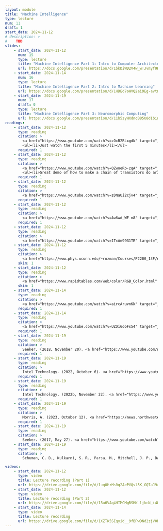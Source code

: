 ```yaml
---
layout: module
title: "Machine Intelligence"
type: lecture
num: 11
draft: 1
start_date: 2024-11-12
# description: >
#    TBD
slides: 
    - start_date: 2024-11-12
      num: 15
      type: lecture
      title: "Machine Intelligence Part 1: Intro to Computer Architecture"
      url: https://docs.google.com/presentation/d/1bkDiWD2V4w_wTJvmyf9HI8WaZ9Damdb5aVzz-zTrfJI/edit?usp=sharing
    - start_date: 2024-11-14
      num: 16
      type: lecture
      title: "Machine Intelligence Part 2: Intro to Machine Learning"
      url: https://docs.google.com/presentation/d/1HDEd7oHVQ2ai9Eg-avtmZLcsWqrNrGbxTFRPpoqyoYQ/edit?usp=sharing
    - start_date: 2024-11-19
      num: 17
      draft: 0
      type: lecture
      title: "Machine Intelligence Part 3: Neuromorphic Computing"
      url: https://docs.google.com/presentation/d/11b5zyHXdncB85U8dIbind7abPkn3UwxeqgL03sQdVQA/edit?usp=sharing
readings: 
    - start_date: 2024-11-12
      type: reading
      citation: >
        <a href="https://www.youtube.com/watch?v=zOxB2BLxgdk" target="_blank">How a Computer Works | Visual Learners</a> (11:39)
        <ul><li>Just watch the first 5 minutes</li></ul>
      required: 1  
    - start_date: 2024-11-12
      type: reading
      citation: >
        <a href="https://www.youtube.com/watch?v=QZwneRb-zqA" target="_blank">Exploring How Computers Work</a> (18:11).
        <ul><li>Great demo of how to make a chain of transistors do arithmetic</li></ul>
      required: 1
    - start_date: 2024-11-12
      type: reading
      citation: >
        <a href="https://www.youtube.com/watch?v=zDNaUi2cjv4" target="_blank">Binary Explained in 01100100 Seconds</a> (2:26)
      required: 1 
    - start_date: 2024-11-12
      type: reading
      citation: >
        <a href="https://www.youtube.com/watch?v=Aw6wd_WE-n8" target="_blank">How to convert binary to decimal</a> (1:21)
      required: 1
    - start_date: 2024-11-12
      type: reading
      citation: >
        <a href="https://www.youtube.com/watch?v=1TxAm9931TE" target="_blank">How to convert decimal to binary</a> (2:05)
    - start_date: 2024-11-12
      type: reading
      citation: >
        <a href="https://www.phys.uconn.edu/~rozman/Courses/P2200_13F/downloads/ascii.pdf" target="_blank">ASCII: Letters in Binary</a>
      skim: 1
    - start_date: 2024-11-12
      type: reading
      citation: >
        <a href="https://www.rapidtables.com/web/color/RGB_Color.html" target="_blank">How to represent colors in binary</a>
      skim: 1
    - start_date: 2024-11-14
      type: reading
      citation: >
        <a href="https://www.youtube.com/watch?v=aircAruvnKk" target="_blank">Ch 1. But what is a neural network?</a>. Deep learning, 3Blue1Brown (18:39)
      required: 1
    - start_date: 2024-11-14
      type: reading
      citation: >
        <a href="https://www.youtube.com/watch?v=UZDiGooFs54" target="_blank">The moment we stopped understanding AI [AlexNet]</a>. Welch Labs (17:37)
      required: 1
    - start_date: 2024-11-19
      type: reading
      citation: > 
        Seeker. (2018, November 20). <a href="https://www.youtube.com/watch?v=TetLY4gPDpo" target="_blank">Neuromorphic computing is a big deal for A.I., but what is it?</a>
      required: 1
    - start_date: 2024-11-19
      type: reading
      citation: > 
        Intel Technology. (2022, October 6). <a href="https://www.youtube.com/watch?v=6Dcs6fQglRA" target="_blank">Architecture all access: Neuromorphic computing part 1</a>. YouTube.  
      required: 1
    - start_date: 2024-11-19
      type: reading
      citation: > 
        Intel Technology. (2022b, November 22). <a href="https://www.youtube.com/watch?v=XWds3FIVm0U&t=162s" target="_blank">Architecture all access: Neuromorphic computing part 2</a>. YouTube. 
      required: 1
    - start_date: 2024-11-19
      type: reading
      citation: > 
        Morris, A. (2023, October 12). <a href="https://news.northwestern.edu/stories/2023/10/ai-just-got-100-fold-more-energy-efficient/" target="_blank"> AI just got 100-fold more energy efficient</a>. Northwestern Now. 
      required: 1
    - start_date: 2024-11-19
      type: reading
      citation: > 
        Seeker. (2017, May 27). <a href="https://www.youtube.com/watch?v=Vv_2C95cO6s" target="_blank">Moore's Law Is Ending... So, What's Next?</a>
    - start_date: 2024-11-19
      type: reading
      citation: > 
        Schuman, C. D., Kulkarni, S. R., Parsa, M., Mitchell, J. P., Date, P., & Kay, B. (2022, January 31). <a href="https://www.nature.com/articles/s43588-021-00184-y" target="_blank">Opportunities for neuromorphic computing algorithms and applications</a>. Nature News.    

videos:
    - start_date: 2024-11-12
      type: video
      title: Lecture recording (Part 1)
      url: https://drive.google.com/file/d/1uq0HrMs0q2AePVQsl5K_GQ7aJ9cSnnnw/view?usp=drive_link  
    - start_date: 2024-11-12
      type: video
      title: Lecture recording (Part 2)
      url: https://drive.google.com/file/d/1Bu6VAq4HIMCMgRSHK-ljkcN_i4WdHybC/view?usp=drive_link
    - start_date: 2024-11-14
      type: video
      title: Lecture recording
      url: https://drive.google.com/file/d/1XZTK5SIqyid__9fBPwDNd2zjV0Nx4l7F/view?usp=drive_link
---
```


